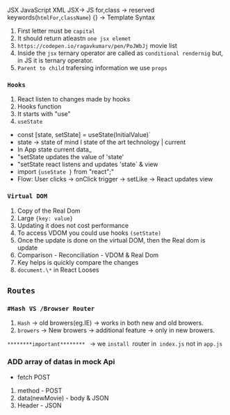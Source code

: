 JSX JavaScript XML
JSX-> JS
for,class -> reserved keywords(`htmlFor`,`className`)
{} -> Template Syntax

1.  First letter must be `capital`
2.  It should return atleastn `one jsx elemet`
3.  `https://codepen.io/ragavkumarv/pen/PoJWbJj` movie list
4.  Inside the `jsx` ternary operator are called as `conditional rendernig` but, in JS it is ternary operator.
5.  `Parent to child` trafersing information we use `props`

### `Hooks`

1. React listen to changes made by hooks
2. Hooks function
3. It starts with "use"
4. `useState`

- const [state, setState] = useState(InitialValue)`
- state → state of mind I state of the art technology | current
- In App state current data\_
- "setState updates the value of 'state'
- "setState react listens and updates 'state` & view
- import `{useState }` from "react";"
- Flow: User clicks → onClick trigger → setLike → React updates view

### `Virtual DOM`

1. Copy of the Real Dom
2. Large `{key: value}`
3. Updating it does not cost performance
4. To access VDOM you could use hooks `(setState)`
5. Once the update is done on the virtual DOM, then the Real dom is update
6. Comparison - Reconciliation - VDOM & Real Dom
7. Key helps is quickly compare the changes
8. `document.\*` in React Looses

## `Routes`

### `#Hash VS /Browser Router`

1. `Hash` -> old browers(eg.IE) -> works in both new and old browers.
2. `browers` -> New browers -> additional feature -> only in new browers.

`********important******** ` -> we `install `router in` index.js` not in `app.js`

### ADD array of datas in mock Api

- fetch POST

1. method - POST
2. data(newMovie) - body & JSON
3. Header - JSON
